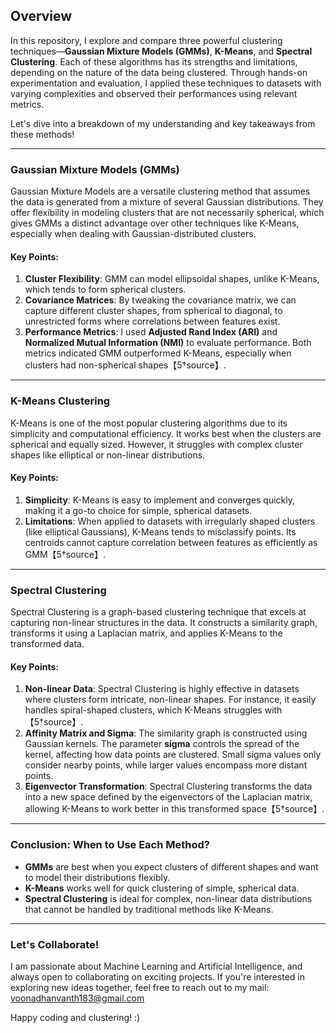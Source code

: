

## Overview

In this repository, I explore and compare three powerful clustering techniques—**Gaussian Mixture Models (GMMs)**, **K-Means**, and **Spectral Clustering**. Each of these algorithms has its strengths and limitations, depending on the nature of the data being clustered. Through hands-on experimentation and evaluation, I applied these techniques to datasets with varying complexities and observed their performances using relevant metrics.

Let's dive into a breakdown of my understanding and key takeaways from these methods!

---

### Gaussian Mixture Models (GMMs)
Gaussian Mixture Models are a versatile clustering method that assumes the data is generated from a mixture of several Gaussian distributions. They offer flexibility in modeling clusters that are not necessarily spherical, which gives GMMs a distinct advantage over other techniques like K-Means, especially when dealing with Gaussian-distributed clusters.

#### Key Points:
1. **Cluster Flexibility**: GMM can model ellipsoidal shapes, unlike K-Means, which tends to form spherical clusters.
2. **Covariance Matrices**: By tweaking the covariance matrix, we can capture different cluster shapes, from spherical to diagonal, to unrestricted forms where correlations between features exist.
3. **Performance Metrics**: I used **Adjusted Rand Index (ARI)** and **Normalized Mutual Information (NMI)** to evaluate performance. Both metrics indicated GMM outperformed K-Means, especially when clusters had non-spherical shapes【5†source】.

---

### K-Means Clustering
K-Means is one of the most popular clustering algorithms due to its simplicity and computational efficiency. It works best when the clusters are spherical and equally sized. However, it struggles with complex cluster shapes like elliptical or non-linear distributions.

#### Key Points:
1. **Simplicity**: K-Means is easy to implement and converges quickly, making it a go-to choice for simple, spherical datasets.
2. **Limitations**: When applied to datasets with irregularly shaped clusters (like elliptical Gaussians), K-Means tends to misclassify points. Its centroids cannot capture correlation between features as efficiently as GMM【5†source】.

---

### Spectral Clustering
Spectral Clustering is a graph-based clustering technique that excels at capturing non-linear structures in the data. It constructs a similarity graph, transforms it using a Laplacian matrix, and applies K-Means to the transformed data.

#### Key Points:
1. **Non-linear Data**: Spectral Clustering is highly effective in datasets where clusters form intricate, non-linear shapes. For instance, it easily handles spiral-shaped clusters, which K-Means struggles with【5†source】.
2. **Affinity Matrix and Sigma**: The similarity graph is constructed using Gaussian kernels. The parameter **sigma** controls the spread of the kernel, affecting how data points are clustered. Small sigma values only consider nearby points, while larger values encompass more distant points.
3. **Eigenvector Transformation**: Spectral Clustering transforms the data into a new space defined by the eigenvectors of the Laplacian matrix, allowing K-Means to work better in this transformed space【5†source】.

---

### Conclusion: When to Use Each Method?
- **GMMs** are best when you expect clusters of different shapes and want to model their distributions flexibly.
- **K-Means** works well for quick clustering of simple, spherical data.
- **Spectral Clustering** is ideal for complex, non-linear data distributions that cannot be handled by traditional methods like K-Means.

---

### Let's Collaborate!

I am passionate about Machine Learning and Artificial Intelligence, and always open to collaborating on exciting projects. If you're interested in exploring new ideas together, feel free to reach out to my mail: voonadhanvanth183@gmail.com

Happy coding and clustering! :)
